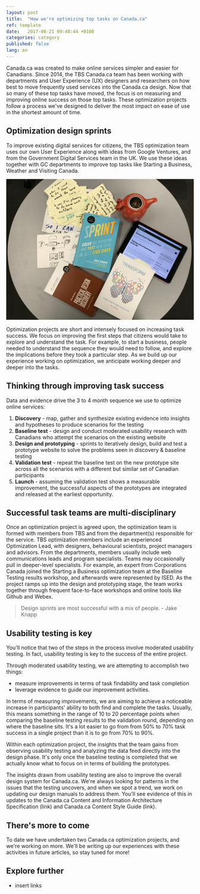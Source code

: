 ```yaml
---
layout: post
title:  "How we're optimizing top tasks on Canada.ca"
ref: template
date:   2017-08-21 09:48:44 +0100
categories: category
published: false
lang: en
---
```


Canada.ca was created to make online services simpler and easier for Canadians. Since 2014, the TBS Canada.ca team has been working with departments and User Experience (UX) designers and researchers on how best to move frequently used services into the Canada.ca design. Now that so many of these top tasks have moved, the focus is on measuring and improving online success on those top tasks. These optimization projects follow a process we've designed to deliver the most impact on ease of use in the shortest amount of time. 

## Optimization design sprints

To improve existing digital services for citizens, the TBS optimization team uses our own User Experience  along with ideas from Google Ventures, and from the Government Digital Services team in the UK. We use these ideas together with GC departments to improve top tasks like Starting a Business, Weather and Visiting Canada.  

<img class="img-responsive" alt="Photo of Sprint and Transform books, iPad with GDS blog and sketch notes" src="/images/optimize.jpg">

Optimization projects are short and intensely focused on increasing task success. We focus on improving the first steps that citizens would take to explore and understand the task. For example, to start a business, people needed to understand the sequence they would need to follow, and explore the implications before they took a particular step. As we build up our experience working on optimization, we anticipate working deeper and deeper into the tasks. 

## Thinking through improving task success

Data and evidence drive the 3 to 4 month sequence we use to optimize online services:

1. **Discovery** - map, gather and synthesize existing evidence into insights and hypotheses to produce scenarios for the testing
2. **Baseline test** - design and conduct moderated usability research with Canadians who attempt the scenarios on the existing website
3. **Design and prototyping** - sprints to iteratively design, build and test a prototype website to solve the problems seen in discovery & baseline testing
4. **Validation test** - repeat the baseline test on the new prototype site across all the scenarios with a different but similar set of Canadian participants 
5. **Launch** - assuming the validation test shows a measurable improvement, the successful aspects of the prototypes are integrated  and released at the earliest opportunity.

## Successful task teams are multi-disciplinary

Once an optimization project is agreed upon, the optimization team is formed with members from TBS and from the department(s) responsible for the service. TBS optimization members include an experienced Optimization Lead, with designers, behavioural scientists, project managers and advisors.  From the departments, members usually include web communications leads and program specialists.  Teams may occasionally pull in deeper-level specialists. For example, an expert from Corporations Canada joined the Starting a Business optimization team at the Baseline Testing results workshop, and afterwards were represented by ISED. As the project ramps up into the design and prototyping stage, the team works together through frequent face-to-face workshops and online tools like Github and Webex. 

>Design sprints are most successful with a mix of people. - Jake Knapp

## Usability testing is key

You'll notice that two of the steps in the process involve moderated usability testing. In fact, usability testing is key to the success of the entire project.

Through moderated usability testing, we are attempting to accomplish two things:

 - measure improvements in terms of task findability and task completion
 - leverage evidence to guide our improvement activities.

In terms of measuring improvements, we are aiming to achieve a noticeable increase in participants' ability to both find and complete the tasks. Usually, this means something in the range of 10 to 20 percentage points when comparing the baseline testing results to the validation round, depending on where the baseline sits. It's a lot easier to go from from 50% to 70% task success in a single project than it is to go from 70% to 90%. 

Within each optimization project, the insights that the team gains from observing usability testing and analyzing the data feed directly into the design phase. It's only once the baseline testing is completed that we actually know what to focus on in terms of building the prototypes.

The insights drawn from usability testing are also to improve the overall design system for Canada.ca. We're always looking for patterns in the issues that the testing uncovers, and when we spot a trend, we work on updating our design manuals to address them. You'll see evidence of this in updates to the Canada.ca Content and Information Architecture Specification (link) and Canada.ca Content Style Guide (link).

## There's more to come

To date we have undertaken two Canada.ca optimization projects, and we're working on more. We'll be writing up our experiences with these activities in future articles, so stay tuned for more!

## Explore further

- insert links
